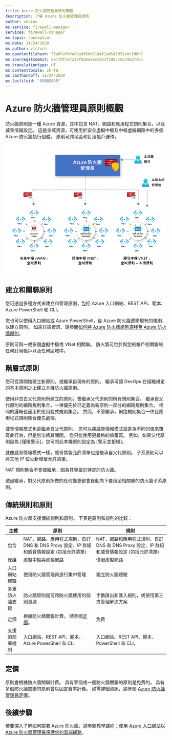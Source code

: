 ```yaml
---
title: Azure 防火牆管理員原則概觀
description: 了解 Azure 防火牆管理員原則
author: vhorne
ms.service: firewall-manager
services: firewall-manager
ms.topic: conceptual
ms.date: 11/24/2020
ms.author: victorh
ms.openlocfilehash: 73a07af0fa98adf66d6104f1ab545d31a0cfd6d7
ms.sourcegitcommit: 6a770fc07237f02bea8cc463f3d8cc5c246d7c65
ms.translationtype: HT
ms.contentlocale: zh-TW
ms.lasthandoff: 11/24/2020
ms.locfileid: "95802035"
---
```

# <a name="azure-firewall-manager-policy-overview"></a>Azure 防火牆管理員原則概觀

防火牆原則是一種 Azure 資源，其中包含 NAT、網路和應用程式規則集合，以及威脅情報設定。 這是全域資源，可使用於安全虛擬中樞及中樞虛擬網路中的多個 Azure 防火牆執行個體。 原則可跨地區和訂用帳戶運作。

![Azure 防火牆管理員原則](media/policy-overview/policy-overview.png)

## <a name="policy-creation-and-association"></a>建立和關聯原則

您可透過多種方式來建立和管理原則，包括 Azure 入口網站、REST API、範本、Azure PowerShell 和 CLI。

您也可以使用入口網站或 Azure PowerShell，從 Azure 防火牆遷移現有的規則，以建立原則。 如需詳細資訊，請參閱[如何將 Azure 防火牆組態遷移至 Azure 防火牆原則](migrate-to-policy.md)。 

原則可與一或多個虛擬中樞或 VNet 相關聯。 防火牆可位於與您的帳戶相關聯的任何訂用帳戶以及任何區域中。

## <a name="hierarchical-policies"></a>階層式原則

您可從頭開始建立新原則，或繼承自現有的原則。 繼承可讓 DevOps 在組織規定的基本原則之上建立本機防火牆原則。

使用非空白父代原則所建立的原則，會繼承父代原則的所有規則集合。 繼承自父代原則的網路規則集合，一律優先於已定義為新原則一部分的網路規則集合。 相同的邏輯也適用於應用程式規則集合。 然而，不管繼承，網路規則集合一律比應用程式規則集合優先處理。

威脅情報模式也是繼承自父代原則。 您可以將威脅情報模式設定為不同的值來覆寫此行為，但是無法將其關閉。 您只能使用更嚴格的值覆寫。 例如，如果父代原則設為 [僅限警示]，您可將此本機原則設定為 [警示並拒絕]。

就像威脅情報模式一樣，威脅情報允許清單也是繼承自父代原則。 子系原則可以將其他 IP 位址新增至允許清單。

NAT 規則集合不會被繼承，因為其專屬於特定的防火牆。

透過繼承，對父代原則所做的任何變更都會自動向下套用至相關聯的防火牆子系原則。

## <a name="traditional-rules-and-policies"></a>傳統規則和原則

Azure 防火牆支援傳統規則和原則。 下表是原則和規則的比較：


| 主體 | 原則  | 規則 |
| ------- | ------- | ----- |
|包含     |NAT、網路、應用程式規則、自訂 DNS 和 DNS Proxy 設定、IP 群組和威脅情報設定 (包括允許清單)|NAT、網路和應用程式規則、自訂 DNS 和 DNS Proxy 設定、IP 群組和威脅情報設定 (包括允許清單)|
|保護     |虛擬中樞與虛擬網路|僅限虛擬網路|
|入口網站體驗     |使用防火牆管理員進行集中管理|獨立防火牆體驗|
|多重防火牆支援     |防火牆原則是可跨防火牆使用的個別資源|手動匯出和匯入規則，或使用第三方管理解決方案 |
|定價     |根據防火牆關聯計費。 請參閱[定價](#pricing)。|免費|
|支援的部署機制     |入口網站、REST API、範本、Azure PowerShell 和 CLI|入口網站、REST API、範本、PowerShell 和 CLI。 |

## <a name="pricing"></a>定價

原則會根據防火牆關聯計費。 具有零個或一個防火牆關聯的原則是免費的。 具有多個防火牆關聯的原則會以固定費率計費。 如需詳細資訊，請參閱 [Azure 防火牆管理員定價](https://azure.microsoft.com/pricing/details/firewall-manager/)。

## <a name="next-steps"></a>後續步驟

若要深入了解如何部署 Azure 防火牆，請參閱[教學課程：使用 Azure 入口網站以 Azure 防火牆管理員保護您的雲端網路](secure-cloud-network.md)。
